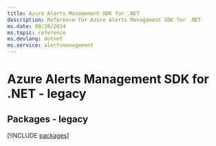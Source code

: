 ```yaml
---
title: Azure Alerts Management SDK for .NET
description: Reference for Azure Alerts Management SDK for .NET
ms.date: 08/28/2024
ms.topic: reference
ms.devlang: dotnet
ms.service: alertsmanagement
---
```

# Azure Alerts Management SDK for .NET - legacy
## Packages - legacy
[!INCLUDE [packages](alerts-management-index.md)]